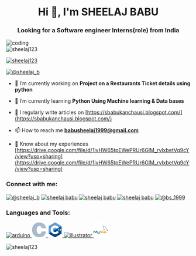 <h1 align="center">Hi 👋, I'm SHEELAJ BABU</h1>
<h3 align="center">Looking for a Software engineer Interns(role) from India</h3>
<img align="right" alt="coding" width="600" src="https://i.pinimg.com/originals/fb/b2/67/fbb267e2613dfacaeb398ee15cdf710e.gif">
<p align="left"> <img src="https://komarev.com/ghpvc/?username=sheelaj123&label=Profile%20views&color=0e75b6&style=flat" alt="sheelaj123" /> </p>

<p align="left"> <a href="https://github.com/ryo-ma/github-profile-trophy"><img src="https://github-profile-trophy.vercel.app/?username=sheelaj123" alt="sheelaj123" /></a> </p>

<p align="left"> <a href="https://twitter.com/@sheelaj_b" target="blank"><img src="https://img.shields.io/twitter/follow/@sheelaj_b?logo=twitter&style=for-the-badge" alt="@sheelaj_b" /></a> </p>

- 🔭 I’m currently working on **Project on a Restaurants Ticket details using python**

- 🌱 I’m currently learning **Python Using Machine learning & Data bases**

- 📝 I regularly write articles on [https://sbabukanchausi.blogspot.com/](https://sbabukanchausi.blogspot.com/)

- 📫 How to reach me **babusheelaj1999@gmail.com**

- 📄 Know about my experiences [https://drive.google.com/file/d/1ivHW65tpEWePRUr6GlM_rvlxbetVq9cY/view?usp=sharing](https://drive.google.com/file/d/1ivHW65tpEWePRUr6GlM_rvlxbetVq9cY/view?usp=sharing)

<h3 align="left">Connect with me:</h3>
<p align="left">
<a href="https://twitter.com/@sheelaj_b" target="blank"><img align="center" src="https://cdn.jsdelivr.net/npm/simple-icons@3.0.1/icons/twitter.svg" alt="@sheelaj_b" height="30" width="40" /></a>
<a href="https://linkedin.com/in/sheelaj babu" target="blank"><img align="center" src="https://cdn.jsdelivr.net/npm/simple-icons@3.0.1/icons/linkedin.svg" alt="sheelaj babu" height="30" width="40" /></a>
<a href="https://kaggle.com/sheelaj babu" target="blank"><img align="center" src="https://cdn.jsdelivr.net/npm/simple-icons@3.0.1/icons/kaggle.svg" alt="sheelaj babu" height="30" width="40" /></a>
<a href="https://fb.com/sheelaj babu" target="blank"><img align="center" src="https://cdn.jsdelivr.net/npm/simple-icons@3.0.1/icons/facebook.svg" alt="sheelaj babu" height="30" width="40" /></a>
<a href="https://instagram.com/@bs_1999" target="blank"><img align="center" src="https://cdn.jsdelivr.net/npm/simple-icons@3.0.1/icons/instagram.svg" alt="@bs_1999" height="30" width="40" /></a>
</p>

<h3 align="left">Languages and Tools:</h3>
<p align="left"> <a href="https://www.arduino.cc/" target="_blank"> <img src="https://cdn.worldvectorlogo.com/logos/arduino-1.svg" alt="arduino" width="40" height="40"/> </a> <a href="https://www.cprogramming.com/" target="_blank"> <img src="https://raw.githubusercontent.com/devicons/devicon/master/icons/c/c-original.svg" alt="c" width="40" height="40"/> </a> <a href="https://www.w3schools.com/cpp/" target="_blank"> <img src="https://raw.githubusercontent.com/devicons/devicon/master/icons/cplusplus/cplusplus-original.svg" alt="cplusplus" width="40" height="40"/> </a> <a href="https://www.adobe.com/in/products/illustrator.html" target="_blank"> <img src="https://www.vectorlogo.zone/logos/adobe_illustrator/adobe_illustrator-icon.svg" alt="illustrator" width="40" height="40"/> </a> <a href="https://www.mysql.com/" target="_blank"> <img src="https://raw.githubusercontent.com/devicons/devicon/master/icons/mysql/mysql-original-wordmark.svg" alt="mysql" width="40" height="40"/> </a> </p>

<p><img align="center" src="https://github-readme-streak-stats.herokuapp.com/?user=sheelaj123&" alt="sheelaj123" /></p>
